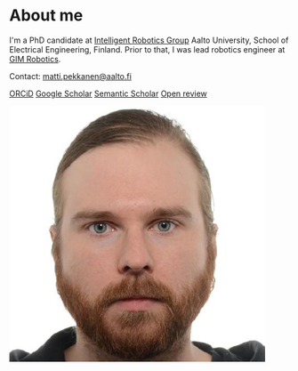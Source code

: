 # About me

I'm a PhD candidate at [Intelligent Robotics Group](https://irobotics.aalto.fi/) Aalto University, School of Electrical Engineering, Finland. Prior to that, I was lead robotics engineer at [GIM Robotics](https://gimrobotics.fi/).

Contact: [matti.pekkanen@aalto.fi](mailto:matti.pekkanen@aalto.fi)


[ORCiD](https://orcid.org/0000-0003-3391-3730)
[Google Scholar](https://scholar.google.com/citations?user=snP-rxsAAAAJ&hl=en)
[Semantic Scholar](https://www.semanticscholar.org/author/Matti-Pekkanen/80709131)
[Open review](https://openreview.net/profile?id=~Matti_Pekkanen1)

![img-paper3](images/matti.jpeg)
